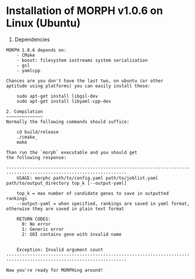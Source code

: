 Installation of MORPH v1.0.6 on Linux (Ubuntu)
==============================================
1. Dependencies 
~~~~~~~~~~~~~~~
MORPH 1.0.6 depends on:
	- CMake
	- boost: filesystem iostreams system serialization
	- gsl
	- yamlcpp

Chances are you don't have the last two, on ubuntu (or other 
aptitude using platforms) you can easily install these:

	sudo apt-get install libgsl-dev
	sudo apt-get install libyaml-cpp-dev

2. Compilation
~~~~~~~~~~~~~~
Normally the following commands should suffice:

	cd build/release
    ./cmake_
	make

Than run the `morph` executable and you should get
the following response:

--------------------------------------------------------------------------------------------------------------------
	USAGE: morphc path/to/config.yaml path/to/joblist.yaml path/to/output_directory top_k [--output-yaml]

	top_k = max number of candidate genes to save in outputted rankings
	--output-yaml = when specified, rankings are saved in yaml format, otherwise they are saved in plain text format

	RETURN CODES:
	  0: No error
	  1: Generic error
	  2: GOI contains gene with invalid name


	Exception: Invalid argument count
--------------------------------------------------------------------------------------------------------------------

Now you're ready for MORPHing around!



